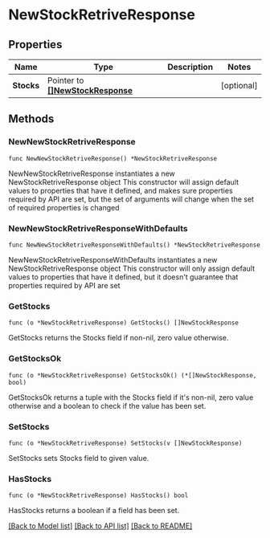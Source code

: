 # NewStockRetriveResponse

## Properties

Name | Type | Description | Notes
------------ | ------------- | ------------- | -------------
**Stocks** | Pointer to [**[]NewStockResponse**](NewStockResponse.md) |  | [optional] 

## Methods

### NewNewStockRetriveResponse

`func NewNewStockRetriveResponse() *NewStockRetriveResponse`

NewNewStockRetriveResponse instantiates a new NewStockRetriveResponse object
This constructor will assign default values to properties that have it defined,
and makes sure properties required by API are set, but the set of arguments
will change when the set of required properties is changed

### NewNewStockRetriveResponseWithDefaults

`func NewNewStockRetriveResponseWithDefaults() *NewStockRetriveResponse`

NewNewStockRetriveResponseWithDefaults instantiates a new NewStockRetriveResponse object
This constructor will only assign default values to properties that have it defined,
but it doesn't guarantee that properties required by API are set

### GetStocks

`func (o *NewStockRetriveResponse) GetStocks() []NewStockResponse`

GetStocks returns the Stocks field if non-nil, zero value otherwise.

### GetStocksOk

`func (o *NewStockRetriveResponse) GetStocksOk() (*[]NewStockResponse, bool)`

GetStocksOk returns a tuple with the Stocks field if it's non-nil, zero value otherwise
and a boolean to check if the value has been set.

### SetStocks

`func (o *NewStockRetriveResponse) SetStocks(v []NewStockResponse)`

SetStocks sets Stocks field to given value.

### HasStocks

`func (o *NewStockRetriveResponse) HasStocks() bool`

HasStocks returns a boolean if a field has been set.


[[Back to Model list]](../README.md#documentation-for-models) [[Back to API list]](../README.md#documentation-for-api-endpoints) [[Back to README]](../README.md)


